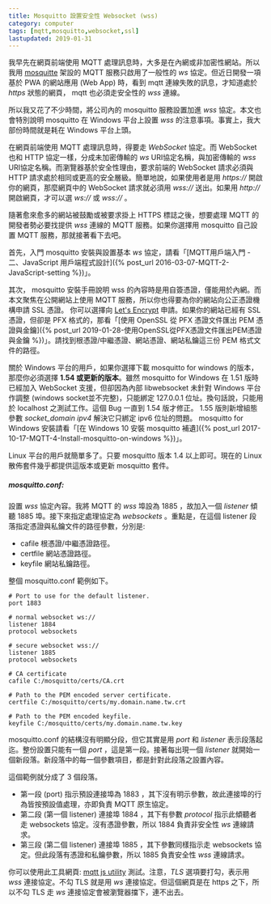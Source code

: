 ```yaml
---
title: Mosquitto 設置安全性 Websocket (wss)
category: computer
tags: [mqtt,mosquitto,websocket,ssl]
lastupdated: 2019-01-31
---
```


我早先在網頁前端使用 MQTT 處理訊息時，大多是在內網或非加密性網站。所以我用 [mosquitte](https://mosquitto.org/) 架設的 MQTT 服務只啟用了一般性的 *ws* 協定。但近日開發一項基於 PWA 的網站應用 (Web App) 時，看到 mqtt 連線失敗的訊息，才知道處於 *https* 狀態的網頁， mqtt 也必須走安全性的 *wss* 連線。

所以我又花了不少時間，將公司內的 mosquitto 服務設置加進 *wss* 協定。本文也會特別說明 mosquitto 在 Windows 平台上設置 *wss* 的注意事項。事實上，我大部份時間就是耗在 Windows 平台上頭。

<!--more-->

在網頁前端使用 MQTT 處理訊息時，得要走 *WebSocket* 協定。而 WebSocket 也和 HTTP 協定一樣，分成未加密傳輸的 *ws* URI協定名稱，與加密傳輸的 *wss* URI協定名稱。而瀏覽器基於安全性理由，要求前端的 WebSocket 請求必須與 HTTP 請求處於相同或更高的安全層級。簡單地說，如果使用者是用 *https://* 開啟你的網頁，那麼網頁中的 WebSocket 請求就必須用 *wss://* 送出。如果用 *http://* 開啟網頁，才可以選 *ws://* 或 *wss://* 。

隨著愈來愈多的網站被鼓勵或被要求掛上 HTTPS 標誌之後，想要處理 MQTT 的開發者勢必要找提供 *wss* 連線的 MQTT 服務。如果你選擇用 mosquitto 自己設置 MQTT 服務，那就接著看下去吧。

首先，入門 mosquitto 安裝與設置基本 *ws* 協定，請看「[MQTT用戶端入門 - 二、JavaScript 用戶端程式設計]({% post_url 2016-03-07-MQTT-2-JavaScript-setting %})」。

其次， mosquitto 安裝手冊說明 wss 的內容時是用自簽憑證，僅能用於內網。而本文聚焦在公開網站上使用 MQTT 服務，所以你也得要為你的網站向公正憑證機構申請 SSL 憑證。 你可以選擇向 [Let's Encrypt](https://letsencrypt.org/) 申請。如果你的網站已經有 SSL 憑證，但卻是 PFX 格式的，那看「[使用 OpenSSL 從 PFX 憑證文件匯出 PEM 憑證與金鑰]({% post_url 2019-01-28-使用OpenSSL從PFX憑證文件匯出PEM憑證與金鑰 %})」。請找到根憑證/中繼憑證、網站憑證、網站私鑰這三份 PEM 格式文件的路徑。

關於 Windows 平台的用戶，如果你選擇下載 mosquitto for windows 的版本，那麼你必須選擇 <strong>1.54 或更新的版本</strong>。雖然 mosquitto for Windows 在 1.51 版時已經加入 WebSocket 支援，但卻因為內部 libwebsocket 未針對 Windows 平台作調整 (windows socket並不完整)，只能綁定 127.0.0.1 位址。換句話說，只能用於 localhost 之測試工作。這個 Bug 一直到 1.54 版才修正。 1.55 版則新增組態參數 *socket_domain ipv4* 解決它只綁定 ipv6 位址的問題。 mosquitto for Windows 安裝請看「[在 Windows 10 安裝 mosquitto 補遺]({% post_url 2017-10-17-MQTT-4-Install-mosquitto-on-windows %})」。

Linux 平台的用戶就簡單多了。只要 mosquitto 版本 1.4 以上即可。現在的 Linux 散佈套件幾乎都提供這版本或更新 mosquitto 套件。

##### mosquitto.conf:

設置 *wss*  協定內容。我將 MQTT 的 *wss* 埠設為 1885 ，故加入一個 *listener* 傾聽 1885 埠。接下來指定處理協定為 *websockets* 。重點是，在這個 listener 段落指定憑證與私鑰文件的路徑參數，分別是:

* cafile 根憑證/中繼憑證路徑。
* certfile 網站憑證路徑。
* keyfile 網站私鑰路徑。

整個 mosquitto.conf 範例如下。

~~~text
# Port to use for the default listener.
port 1883

# normal websocket ws://
listener 1884
protocol websockets

# secure websocket wss://
listener 1885
protocol websockets

# CA certificate
cafile C:/mosquitto/certs/CA.crt

# Path to the PEM encoded server certificate.
certfile C:/mosquitto/certs/my.domain.name.tw.crt

# Path to the PEM encoded keyfile.
keyfile C:/mosquitto/certs/my.domain.name.tw.key

~~~

mosquitto.conf 的結構沒有明顯分段，但它其實是用 *port* 和 *listener* 表示段落起迄。整份設置只能有一個 *port* ，這是第一段。接著每出現一個 *listener* 就開始一個新段落。新段落中的每一個參數項目，都是針對此段落之設置內容。

這個範例就分成了 3 個段落。

* 第一段 (port) 指示預設連接埠為 1883 ，其下沒有明示參數，故此連接埠的行為皆按預設值處理，亦即負責 MQTT 原生協定。
* 第二段 (第一個 listener) 連接埠 1884 ，其下有參數 *protocol* 指示此傾聽者走 websockets 協定。沒有憑證參數，所以 1884 負責非安全性 *ws* 連線請求。
* 第三段 (第二個 listener) 連接埠 1885 ，其下參數同樣指示走 websockets 協定。但此段落有憑證和私鑰參數，所以 1885 負責安全性 *wss*  連線請求。

你可以使用此工具網頁: [mqtt js utility](https://www.eclipse.org/paho/clients/js/utility/) 測試。注意，*TLS* 選項要打勾，表示用 *wss* 連接協定。不勾 TLS 就是用 *ws* 連接協定。但這個網頁是在 https 之下，所以不勾 TLS 走 *ws* 連接協定會被瀏覽器擋下，連不出去。
